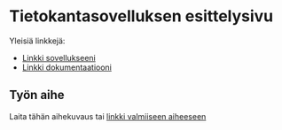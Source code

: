 # Tietokantasovelluksen esittelysivu

Yleisiä linkkejä:

* [Linkki sovellukseeni](mmohamud.users.cs.helsinki.fi/Tsoha)
* [Linkki dokumentaatiooni](https://github.com/mmohamud/Tsoha-Bootstrap/blob/master/doc/dokumentaatio.pdf)

## Työn aihe

Laita tähän aihekuvaus tai [linkki valmiiseen aiheeseen](http://advancedkittenry.github.io/suunnittelu_ja_tyoymparisto/aiheet/Aanestys.html) 
